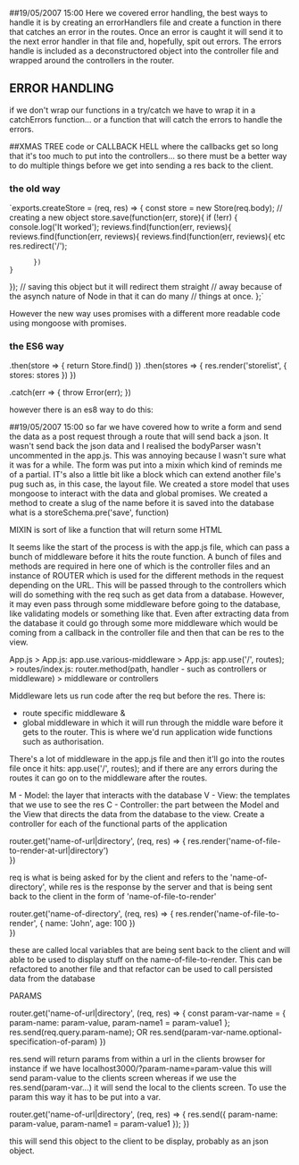 ##19/05/2007 15:00
Here we covered error handling, the best ways to handle it is by creating an errorHandlers file and create a function in there that catches an error in the routes. Once an error is caught it will send it to the next error handler in that file and, hopefully, spit out errors. The errors handle is included as a deconstructored object into the controller file and wrapped around the controllers in the router.



## ERROR HANDLING
if we don't wrap our functions in a try/catch we have to wrap it in a catchErrors function... or a function that will catch the errors to handle the errors.


##XMAS TREE code or CALLBACK HELL
where the callbacks get so long that it's too much to put into the controllers... so there must be a better way to do multiple things before we get into sending a res back to the client.
### the old way
`exports.createStore = (req, res) => {
  const store = new Store(req.body); // creating a new object
  store.save(function(err, store){
    if (!err) {
      console.log('It worked');
        reviews.find(function(err, reviews){
          reviews.find(function(err, reviews){
            reviews.find(function(err, reviews){
              etc
              res.redirect('/');


          })
    }
  }); // saving this object but it will redirect them straight
  // away because of the asynch nature of Node in that it can do many
  // things at once.
};`

However the new way uses promises with a different more readable code using mongoose with promises.

### the ES6 way
.then(store => {
  return Store.find()
})
.then(stores => {
  res.render('storelist', { stores: stores })
})
<!-- these can be chained -->
<!-- .then(stores => {
  res.render('storelist', { stores: stores })
})
.then(stores => {
  res.render('storelist', { stores: stores })
}) -->
.catch(err => {
  throw Error(err);
})

however there is an es8 way to do this:



##19/05/2007 15:00
so far we have covered how to write a form and send the data as a post request through a route that will send back a json. It wasn't send back the json data and I realised the bodyParser wasn't uncommented in the app.js. This was annoying because I wasn't sure what it was for a while. The form was put into a mixin which kind of reminds me of a partial. IT's also a little bit like a block which can extend another file's pug such as, in this case, the layout file.
We created a store model that uses mongoose to interact with the data and global promises. We created a method to create a slug of the name before it is saved into the database what is a storeSchema.pre('save', function)




MIXIN
is sort of like a function that will return some HTML


It seems like the start of the process is with the app.js file, which can pass a bunch of middleware before it hits the route function. A bunch of files and methods are required in here one of which is the controller files and an instance of ROUTER which is used for the different methods in the request depending on the URL. This will be passed through to the controllers which will do something with the req such as get data from a database. However, it may even pass through some middleware before going to the database, like validating models or something like that. Even after extracting data from the database it could go through some more middleware which would be coming from a callback in the controller file and then that can be res to the view.

App.js > App.js: app.use.various-middleware > App.js: app.use('/', routes); >  routes/index.js: router.method(path, handler - such as controllers or middleware) > middleware or controllers


Middleware lets us run code after the req but before the res. There is:
- route specific middleware &
- global middleware in which it will run through the middle ware before it gets to the router. This is where we'd run application wide functions such as authorisation.

There's a lot of middleware in the app.js file and then it'll go into the routes file once it hits: app.use('/', routes); and if there are any errors during the routes it can go on to the middleware after the routes.


M - Model: the layer that interacts with the database
V - View: the templates that we use to see the res
C - Controller: the part between the Model and the View that directs the data from the database to the view. Create a controller for each of the functional parts of the application


router.get('name-of-url|directory', (req, res) => {
  res.render('name-of-file-to-render-at-url|directory')  
  })

req is what is being asked for by the client and refers to the 'name-of-directory', while res is the response by the server and that is being sent back to the client in the form of 'name-of-file-to-render'

router.get('name-of-directory', (req, res) => {
  res.render('name-of-file-to-render', {
    name: 'John',
    age: 100
    })  
  })

these are called local variables that are being sent back to the client and will able to be used to display stuff on the name-of-file-to-render. This can be refactored to another file and that refactor can be used to call persisted data from the database

PARAMS

router.get('name-of-url|directory', (req, res) => {
  const param-var-name = { param-name: param-value, param-name1 = param-value1 };
  res.send(req.query.param-name);
  OR
  res.send(param-var-name.optional-specification-of-param)
  })

res.send will return params from within a url in the clients browser for instance if we have localhost3000/?param-name=param-value this will send param-value to the clients screen whereas if we use the res.send(param-var...) it will send the local to the clients screen. To use the param this way it has to be put into a var.

router.get('name-of-url|directory', (req, res) => {
  res.send({ param-name: param-value, param-name1 = param-value1 });
  })

this will send this object to the client to be display, probably as an json object.
